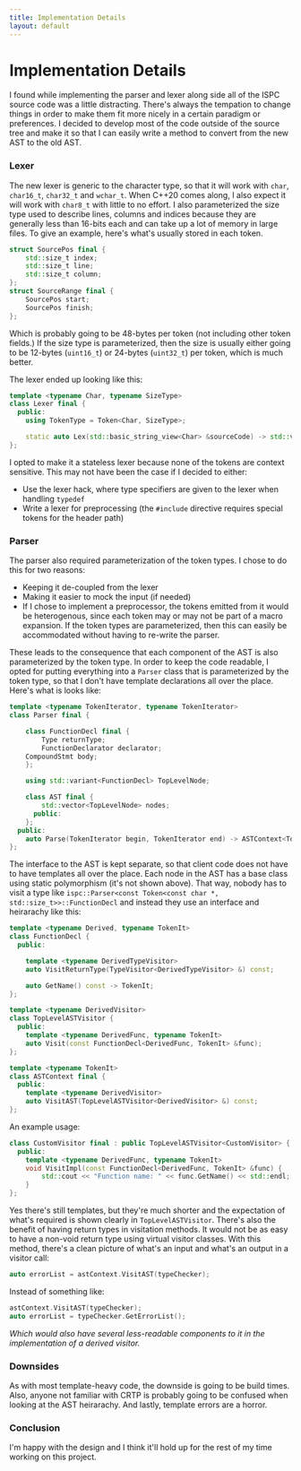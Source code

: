 ```yaml
---
title: Implementation Details
layout: default
---
```


Implementation Details
======================

I found while implementing the parser and lexer along side all of the ISPC source
code was a little distracting. There's always the tempation to change things in order
to make them fit more nicely in a certain paradigm or preferences. I decided to develop
most of the code outside of the source tree and make it so that I can easily write a
method to convert from the new AST to the old AST.

### Lexer

The new lexer is generic to the character type, so that it will work with `char`, `char16_t`, `char32_t` and `wchar_t`.
When C++20 comes along, I also expect it will work with `char8_t` with little to no effort. I also parameterized the
size type used to describe lines, columns and indices because they are generally less than 16-bits each and can take
up a lot of memory in large files. To give an example, here's what's usually stored in each token.

```cpp
struct SourcePos final {
	std::size_t index;
	std::size_t line;
	std::size_t column;
};
struct SourceRange final {
	SourcePos start;
	SourcePos finish;
};
```

Which is probably going to be 48-bytes per token (not including other token fields.)
If the size type is parameterized, then the size is usually either going to be 12-bytes (`uint16_t`)
or 24-bytes (`uint32_t`) per token, which is much better.

The lexer ended up looking like this:

```cpp
template <typename Char, typename SizeType>
class Lexer final {
  public:
  	using TokenType = Token<Char, SizeType>;

  	static auto Lex(std::basic_string_view<Char> &sourceCode) -> std::vector<TokenType>;
};
```

I opted to make it a stateless lexer because none of the tokens are context sensitive.
This may not have been the case if I decided to either:

 - Use the lexer hack, where type specifiers are given to the lexer when handling `typedef`
 - Write a lexer for preprocessing (the `#include` directive requires special tokens for the header path)

### Parser

The parser also required parameterization of the token types.
I chose to do this for two reasons:

 - Keeping it de-coupled from the lexer
 - Making it easier to mock the input (if needed)
 - If I chose to implement a preprocessor, the tokens emitted
   from it would be heterogenous, since each token may or may
   not be part of a macro expansion. If the token types are parameterized,
   then this can easily be accommodated without having to re-write
   the parser.

These leads to the consequence that each component of the AST
is also parameterized by the token type. In order to keep the
code readable, I opted for putting everything into a `Parser`
class that is parameterized by the token type, so that I don't
have template declarations all over the place. Here's what is looks like:

```cpp
template <typename TokenIterator, typename TokenIterator>
class Parser final {

    class FunctionDecl final {
    	Type returnType;
    	FunctionDeclarator declarator;
	CompoundStmt body;
    };

    using std::variant<FunctionDecl> TopLevelNode;

    class AST final {
        std::vector<TopLevelNode> nodes;
      public:
    };
  public:
    auto Parse(TokenIterator begin, TokenIterator end) -> ASTContext<TokenIterator>;
};
```

The interface to the AST is kept separate, so that
client code does not have to have templates all over
the place. Each node in the AST has a base class using
static polymorphism (it's not shown above). That
way, nobody has to visit a type like `ispc::Parser<const Token<const char *, std::size_t>>::FunctionDecl`
and instead they use an interface and heirarachy like this:

```cpp
template <typename Derived, typename TokenIt>
class FunctionDecl {
  public:

    template <typename DerivedTypeVisitor>
    auto VisitReturnType(TypeVisitor<DerivedTypeVisitor> &) const;

    auto GetName() const -> TokenIt;
};

template <typename DerivedVisitor>
class TopLevelASTVisitor {
  public:
    template <typename DerivedFunc, typename TokenIt>
    auto Visit(const FunctionDecl<DerivedFunc, TokenIt> &func);
};

template <typename TokenIt>
class ASTContext final {
  public:
    template <typename DerivedVisitor>
    auto VisitAST(TopLevelASTVisitor<DerivedVisitor> &) const;
};
```

An example usage:

```cpp
class CustomVisitor final : public TopLevelASTVisitor<CustomVisitor> {
  public:
    template <typename DerivedFunc, typename TokenIt>
    void VisitImpl(const FunctionDecl<DerivedFunc, TokenIt> &func) {
    	std::cout << "Function name: " << func.GetName() << std::endl;
    }
};
```

Yes there's still templates, but they're much shorter and the expectation
of what's required is shown clearly in `TopLevelASTVisitor`. There's also
the benefit of having return types in visitation methods. It would not be
as easy to have a non-void return type using virtual visitor classes. With
this method, there's a clean picture of what's an input and what's an output
in a visitor call:

```cpp
auto errorList = astContext.VisitAST(typeChecker);
```

Instead of something like:

```cpp
astContext.VisitAST(typeChecker);
auto errorList = typeChecker.GetErrorList();
```

*Which would also have several less-readable components to it in the implementation of
a derived visitor.*

### Downsides

As with most template-heavy code, the downside is going to be build times.
Also, anyone not familiar with CRTP is probably going to be confused when
looking at the AST heirarachy. And lastly, template errors are a horror.

### Conclusion

I'm happy with the design and I think it'll hold up for the rest of my
time working on this project.
